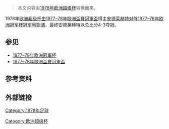 > 本文内容由[1978年欧洲超级杯](https://zh.wikipedia.org/wiki/1978年欧洲超级杯)转换而来。


1978年[欧洲超级杯由](https://zh.wikipedia.org/wiki/欧洲超级杯 "wikilink")[1977–78年歐洲盃賽冠軍盃](../Page/1977–78年歐洲盃賽冠軍盃.md "wikilink")得主[安德莱赫特对阵](https://zh.wikipedia.org/wiki/安德莱赫特足球俱乐部 "wikilink")[1977–78年欧洲冠军杯冠军](https://zh.wikipedia.org/wiki/1977–78年欧洲冠军杯 "wikilink")[利物浦](https://zh.wikipedia.org/wiki/利物浦足球俱乐部 "wikilink")，最终安德莱赫特以总比分4-3夺冠。

## 参见

  - [1977–78年欧洲冠军杯](https://zh.wikipedia.org/wiki/1977–78年欧洲冠军杯 "wikilink")
  - [1977–78年歐洲盃賽冠軍盃](../Page/1977–78年歐洲盃賽冠軍盃.md "wikilink")

## 参考资料

## 外部链接

[Category:1978年足球](https://zh.wikipedia.org/wiki/Category:1978年足球 "wikilink")

[Category:欧洲超级杯](https://zh.wikipedia.org/wiki/Category:欧洲超级杯 "wikilink")